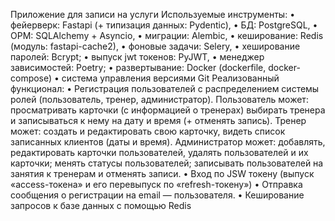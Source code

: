 Приложение для записи на услуги
Используемые инструменты:
    • фейерверк: Fastapi (+ типизация данных: Pydentic),
    • БД: PostgreSQL,
    • OPM: SQLAlchemy + Asyncio,
    • миграции: Alembic,
    • кеширование: Redis (модуль: fastapi-cache2),
    • фоновые задачи: Selery,
    • хеширование паролей: Bcrypt;
    • выпуск jwt токенов: PyJWT,
    • менеджер зависимостей: Poetry;
    • развертывание: Docker (dockerfile, docker-compose)
    • система управления версиями Git
Реализованный функционал:
    • Регистрация пользователей с распределением системы ролей (пользователь, тренер, администратор). Пользователь может: просматривать карточки (с информацией о тренерах) выбирать тренера и записываться к нему на дату и время (+ отменять запись). Тренер может: создать и редактировать свою карточку, видеть список записанных клиентов (даты и время). Администратор может: добавлять, редактировать карточки пользователей, удалять пользователей и их карточки; менять статусы пользователей; записывать пользователей на занятия к тренерам и отменять записи.
    • Вход по JSW токену (выпуск «access-токена» и его перевыпуск по «refresh-токену»)
    • Отправка сообщения о регистрации на email — пользователя.
    • Кеширование запросов к базе данных с помощью Redis
